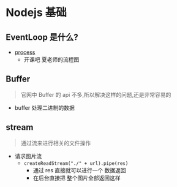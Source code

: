 # Nodejs 基础

## EventLoop 是什么?

- [process](https://processon.com/view/link/5e70b1c2e4b011fcce9b89b5#map)
  - 开课吧 夏老师的流程图

## Buffer

> 官网中 Buffer 的 api 不多,所以解决这样的问题,还是非常容易的

- buffer 处理二进制的数据

## stream

> 通过流来进行相关的文件操作

- 请求图片流
  - `createReadStream("./" + url).pipe(res)`
    - 通过 res 直接就可以进行一个 数据返回
    - 在后台直接把 整个图片全部返回这样

